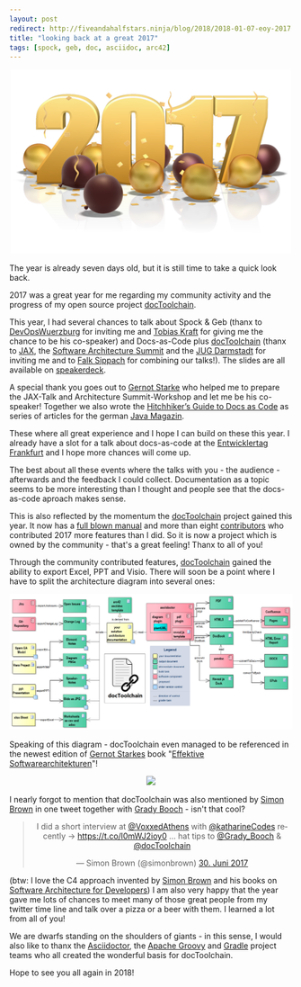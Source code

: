 ```yaml
---
layout: post
redirect: http://fiveandahalfstars.ninja/blog/2018/2018-01-07-eoy-2017.html
title: "looking back at a great 2017"
tags: [spock, geb, doc, asciidoc, arc42]
---
```


<div style="text-align: center;">
<img src="../images/2017.png" style="max-width:100%;" />
</div>

The year is already seven days old, but it is still time to take a quick look back.

2017 was a great year for me regarding my community activity and the progress of my open source project [docToolchain](https://github.com/docToolchain/docToolchain).

This year, I had several chances to talk about Spock & Geb (thanx to [DevOpsWuerzburg](https://twitter.com/DevOpsWuerzburg) for inviting me and [Tobias Kraft](https://twitter.com/tokraft) for giving me the chance to be his co-speaker) and Docs-as-Code plus [docToolchain](https://github.com/docToolchain/docToolchain) (thanx to [JAX](https://twitter.com/jaxcon), the [Software Architecture Summit](https://twitter.com/SoftwArchSummit) and the [JUG Darmstadt](https://twitter.com/JUG_DA) for inviting me and to [Falk Sippach](https://twitter.com/sippsack) for combining our talks!). The slides are all available on [speakerdeck](https://speakerdeck.com/rdmueller).

A special thank you goes out to [Gernot Starke](https://twitter.com/gernotstarke) who helped me to prepare the JAX-Talk and Architecture Summit-Workshop and let me be his co-speaker! Together we also wrote the [Hitchhiker’s Guide to Docs as Code](https://jaxenter.de/tag/hhgdc) as series of articles for the german [Java Magazin](https://entwickler.de/java-magazin).

These where all great experience and I hope I can build on these this year. I already have a slot for a talk about docs-as-code at the [Entwicklertag Frankfurt](https://entwicklertag.de/frankfurt/2018/docs-code-arc42-asciidoc-gradle-co-im-einsatz) and I hope more chances will come up.

The best about all these events where the talks with you - the audience - afterwards and the feedback I could collect. Documentation as a topic seems to be more interesting than I thought and people see that the docs-as-code aproach makes sense. 

This is also reflected by the momentum the [docToolchain](https://github.com/docToolchain/docToolchain) project gained this year. It now has a [full blown manual](https://doctoolchain.github.io/docToolchain/) and more than eight [contributors](https://doctoolchain.github.io/docToolchain/#_acknowledgements_and_contributors) who contributed 2017 more features than I did. So it is now a project which is owned by the community - that's a great feeling! Thanx to all of you!

Through the community contributed features, [docToolchain](https://github.com/docToolchain/docToolchain) gained the ability to export Excel, PPT and Visio. There will soon be a point where I  have to split the architecture diagram into several ones:

<div style="text-align: center;">
<img src="../images/docToolchainOverview.png" style="max-width:100%;" />
</div>

Speaking of this diagram - docToolchain even managed to be referenced in the newest edition of [Gernot Starkes](https://twitter.com/gernotstarke) book "[Effektive Softwarearchitekturen](https://www.amazon.de/Effektive-Softwarearchitekturen-Ein-praktischer-Leitfaden/dp/3446452079/ref=dp_ob_title_bk)"!

<div style="text-align: center;">
<a href="https://www.amazon.de/Effektive-Softwarearchitekturen-Ein-praktischer-Leitfaden/dp/3446452079/ref=as_li_ss_il?ie=UTF8&linkCode=li2&tag=bit0c-21&linkId=3c87d6a247929a581d8af9376723825b" target="_blank"><img border="0" src="//ws-eu.amazon-adsystem.com/widgets/q?_encoding=UTF8&ASIN=3446452079&Format=_SL160_&ID=AsinImage&MarketPlace=DE&ServiceVersion=20070822&WS=1&tag=bit0c-21" ></a><img src="https://ir-de.amazon-adsystem.com/e/ir?t=bit0c-21&l=li2&o=3&a=3446452079" width="1" height="1" border="0" alt="" style="border:none !important; margin:0px !important;" />
</div>

I nearly forgot to mention that docToolchain was also mentioned by [Simon Brown](https://twitter.com/simonbrown) in one tweet together with [Grady Booch](https://twitter.com/Grady_Booch) - isn't that cool?

<div style="text-align: center;">
<blockquote class="twitter-tweet" data-lang="de"><p lang="en" dir="ltr">I did a short interview at <a href="https://twitter.com/VoxxedAthens?ref_src=twsrc%5Etfw">@VoxxedAthens</a> with <a href="https://twitter.com/katharineCodes?ref_src=twsrc%5Etfw">@katharineCodes</a> recently -&gt; <a href="https://t.co/l0mWJ2ioy0">https://t.co/l0mWJ2ioy0</a> … hat tips to <a href="https://twitter.com/Grady_Booch?ref_src=twsrc%5Etfw">@Grady_Booch</a> &amp; <a href="https://twitter.com/docToolchain?ref_src=twsrc%5Etfw">@docToolchain</a></p>&mdash; Simon Brown (@simonbrown) <a href="https://twitter.com/simonbrown/status/880812832010448896?ref_src=twsrc%5Etfw">30. Juni 2017</a></blockquote>
<script async src="https://platform.twitter.com/widgets.js" charset="utf-8"></script>
</div>

(btw: I love the C4 approach invented by [Simon Brown](https://twitter.com/simonbrown) and his books on [Software Architecture for Developers](https://softwarearchitecturefordevelopers.com/))
I am also very happy that the year gave me lots of chances to meet many of those great people from my twitter time line and talk over a pizza or a beer with them. I learned a lot from all of you! 

We are dwarfs standing on the shoulders of giants - in this sense, I would also like to thanx the [Asciidoctor](https://twitter.com/asciidoctor), the [Apache Groovy](https://twitter.com/ApacheGroovy) and [Gradle](https://twitter.com/gradle) project teams who all created the wonderful basis for docToolchain.

Hope to see you all again in 2018!

